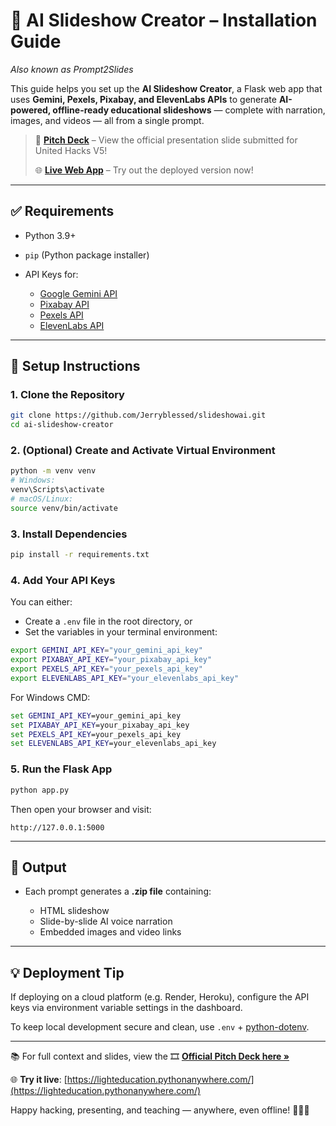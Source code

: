 # 📆 AI Slideshow Creator – Installation Guide

*Also known as Prompt2Slides*

This guide helps you set up the **AI Slideshow Creator**, a Flask web app that uses **Gemini, Pexels, Pixabay, and ElevenLabs APIs** to generate **AI-powered, offline-ready educational slideshows** — complete with narration, images, and videos — all from a single prompt.

> 🎥 [**Pitch Deck**](https://docs.google.com/presentation/d/1la6VuclIqyZKOKgzifkMSvo_3OJAu-2QX1-pff0Y2a0/edit?usp=sharing) – View the official presentation slide submitted for United Hacks V5!
>
> 🌐 [**Live Web App**](https://lighteducation.pythonanywhere.com/) – Try out the deployed version now!

---

## ✅ Requirements

* Python 3.9+
* `pip` (Python package installer)
* API Keys for:

  * [Google Gemini API](https://makersuite.google.com/)
  * [Pixabay API](https://pixabay.com/api/docs/)
  * [Pexels API](https://www.pexels.com/api/)
  * [ElevenLabs API](https://www.elevenlabs.io/)

---

## 🚀 Setup Instructions

### 1. Clone the Repository

```bash
git clone https://github.com/Jerryblessed/slideshowai.git
cd ai-slideshow-creator
```

### 2. (Optional) Create and Activate Virtual Environment

```bash
python -m venv venv
# Windows:
venv\Scripts\activate
# macOS/Linux:
source venv/bin/activate
```

### 3. Install Dependencies

```bash
pip install -r requirements.txt
```

### 4. Add Your API Keys

You can either:

* Create a `.env` file in the root directory, or
* Set the variables in your terminal environment:

```bash
export GEMINI_API_KEY="your_gemini_api_key"
export PIXABAY_API_KEY="your_pixabay_api_key"
export PEXELS_API_KEY="your_pexels_api_key"
export ELEVENLABS_API_KEY="your_elevenlabs_api_key"
```

For Windows CMD:

```cmd
set GEMINI_API_KEY=your_gemini_api_key
set PIXABAY_API_KEY=your_pixabay_api_key
set PEXELS_API_KEY=your_pexels_api_key
set ELEVENLABS_API_KEY=your_elevenlabs_api_key
```

### 5. Run the Flask App

```bash
python app.py
```

Then open your browser and visit:

```text
http://127.0.0.1:5000
```

---

## 📁 Output

* Each prompt generates a **.zip file** containing:

  * HTML slideshow
  * Slide-by-slide AI voice narration
  * Embedded images and video links

---

## 💡 Deployment Tip

If deploying on a cloud platform (e.g. Render, Heroku), configure the API keys via environment variable settings in the dashboard.

To keep local development secure and clean, use `.env` + [python-dotenv](https://pypi.org/project/python-dotenv/).

---

📚 For full context and slides, view the
🎞️ **[Official Pitch Deck here »](https://docs.google.com/presentation/d/1la6VuclIqyZKOKgzifkMSvo_3OJAu-2QX1-pff0Y2a0/edit?usp=sharing)**

🌐 **Try it live**: [https://lighteducation.pythonanywhere.com/](https://lighteducation.pythonanywhere.com/)

Happy hacking, presenting, and teaching — anywhere, even offline! 🧠💡✨
